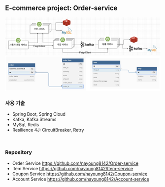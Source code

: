 ## E-commerce project: Order-service

![](/_img/architecture_231027.png)
![](/_img/dbdiagram_230422.png)
<br>

### 사용 기술

- Spring Boot, Spring Cloud
- Kafka, Kafka Streams
- MySql, Redis
- Resilience 4J: CircuitBreaker, Retry
<br>

### Repository

- Order Service https://github.com/nayoung8142/Order-service
- Item Service https://github.com/nayoung8142/Item-service
- Coupon Service https://github.com/nayoung8142/Coupon-service
- Account Service https://github.com/nayoung8142/Account-service